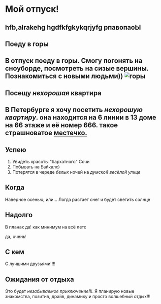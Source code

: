 # Мой отпуск!
hfb,alrakehg
hgdfkfgkykqrjyfg
рпавопаоЫ
---
## Поеду в **горы**
В отпуск поеду в горы. Смогу погонять на сноуборде, посмотреть на сизые вершины. Познакомиться с новыми людьми))
![горы](mount.jpg)
---
## Посещу **_нехорошая_ квартира**
В Петербурге я хочу посетить _нехорошую квартиру_.
она находится на 6 линии в 13 доме на 66 этаже и её номер 666. такое страшноватое [местечко.](https://dombulgakova.ru/tramvay-s-nehoroschey-kvartiroy/)
---
## Успею
1. Увидеть красоты "бархатного" Сочи
2. Побывать на Байкале)
3. Потерятся в череде _*белых*_ ночей на *думской весёлой улице*

## Когда 
Наверное осенью, или...
Логда растает снег и будет светить солнце


## Надолго
В планах да! как минимум на всё лето

да, очень!
## С кем
С лучшими друзьями!!!!

## Ожидания от отдыха
Это будет *незабываемое* _приключение!!!_. Я планирую новые знакомства, позитив, драйв, динамику и просто волшебный отдых!!!





